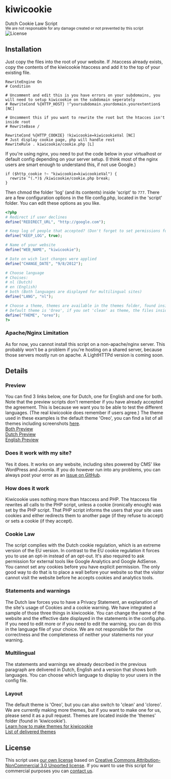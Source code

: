 # kiwicookie
Dutch Cookie Law Script  
<sub>We are not responsable for any damage created or not prevented by this script</sub>    
![License](http://i.creativecommons.org/l/by-nc/3.0/88x31.png)

## Installation
Just copy the files into the root of your website. If .htaccess already exists, copy the contents of the kiwicookie htaccess and add it to the top of your existing file. 

```htaccess
RewriteEngine On
# Condition

# Uncomment and edit this is you have errors on your subdomains, you will need to setup kiwicookie on the subdomain seperately 
# RewriteCond %{HTTP_HOST} !^yoursubdomain.yourdomain.yourextention$ [NC]

# Uncomment this if you want to rewrite the root but the htacces isn't inside root
# RewriteBase / 

RewriteCond %{HTTP_COOKIE} !kiwicookie=kiwicookieVal [NC]
# Just display cookie page, php will handle rest
RewriteRule . kiwicookie/cookie.php [L]
```

If you're using nginx, you need to put the code below in your virtualhost or default config depending on your server setup. (I think most of the nginx users are smart enough to understand this, if not use Google.)

```nginx
if ($http_cookie !~ "kiwicookie=kiwicookieVal") {
  rewrite ^(.*)$ /kiwicookie/cookie.php break;
}
```

Then chmod the folder 'log' (and its contents) inside 'script'  to `777`. 
There are a few configuration options in the file config.php, located in the 'script' folder. You can edit these options as you like.

```php
<?php
# Redirect if user declines
define("REDIRECT_URL", "http://google.com");

# Keep log of people that accepted? (Don't forget to set permissions for the log folder to 777)
define("KEEP_LOG", true);

# Name of your website
define("WEB_NAME", "kiwicookie");

# Date on wich last changes were applied
define("CHANGE_DATE", "9/8/2012");

# Choose language
# Choises:
# nl (Dutch)
# en (English)
# both (Both languages are displayed for multilingual sites)
define("LANG", "nl");

# Choose a theme, themes are available in the themes folder, found inside 'lang'
# Default theme is 'Oreo', if you set 'clean' as theme, the files inside lang (en.php, nl.php, both.php and css/style.php) will be loaded. You can edit these files to make them match your website layout.
define("THEME", "oreo");
?>
```

### Apache/Nginx Limitation
As for now, you cannot install this script on a non-apache/nginx server. This probably won't be a problem if you're hosting on a shared server, because those servers mostly run on apache. A LightHTTPd version is coming soon.

## Details
### Preview
You can find 3 links below, one for Dutch, one for English and one for both. Note that the preview scripts don't remember if you have already accepted the agreement. This is because we want you to be able to test the different languages. (The real kiwicookie does remember if users agree.)
The theme used in these examples is the default theme 'Oreo', you can find a list of all themes including screenshots [here](https://github.com/kiwiboom/kiwicookie/wiki/Current-Themes).    
[Both Preview](http://kiwicookie.lexerim.nl/preview/both)    
[Dutch Preview](http://kiwicookie.lexerim.nl/preview/nl)    
[English Preview](http://kiwicookie.lexerim.nl/preview/en)

### Does it work with my site?
Yes it does. It works on any website, including sites powered by CMS' like WordPress and Joomla. If you do however run into any problems, you can always post your error as an [issue on GitHub](https://github.com/kiwiboom/kiwicookie/issues).

### How does it work
Kiwicookie uses nothing more than htaccess and PHP. The htaccess file rewrites all calls to the PHP script, unless a cookie (ironically enough) was set by the PHP script. That PHP script informs the users that your site uses cookies and either redirects them to another page (if they refuse to accept) or sets a cookie (if they accept).

### Cookie Law
The script complies with the Dutch cookie regulation, which is an extreme version of the EU version. In contrast to the EU cookie regulation it forces you to use an opt-in instead of an opt-out. It's also required to ask permission for external tools like Google Analytics and Google AdSense. You cannot set any cookies before you have explicit permission. The only good way to do that is to place a wall before your website so that the visitor cannot visit the website before he accepts cookies and analytics tools.

### Statements and warnings
The Dutch law forces you to have a Privacy Statement, an explanation of the site's usage of Cookies and a cookie warning. We have integrated a sample of those three things in kiwicookie. You can change the name of the website and the effective date displayed in the statements in the config.php. If you need to edit more or if you need to edit the warning, you can do this in the language file of your choice. We are not responsible for the correctness and the completeness of neither your statements nor your warning.

### Multilingual
The statements and warnings we already described in the previous paragraph are delivered in Dutch, English and a version that shows both languages. You can choose which language to display to your users in the config file.

### Layout
The default theme is 'Oreo', but you can also switch to 'clean' and 'cloreo'. We are currently making more themes, but if you want to make one for us, please send it as a pull request. Themes are located inside the 'themes' folder (found in 'kiwicookie').    
[Learn how to make themes for kiwicookie](https://github.com/kiwiboom/kiwicookie/wiki/Create-Themes)    
[List of delivered themes](https://github.com/kiwiboom/kiwicookie/wiki/Current-Themes)

## License
This script uses [our own license](https://raw.github.com/kiwiboom/kiwicookie/master/LICENSE) based on [Creative Commons Attribution-NonCommercial 3.0 Unported license](http://creativecommons.org/licenses/by-nc/3.0/legalcode).  If you want to use this script for commercial purposes you can [contact us](mailto:info@lexerim.nl).